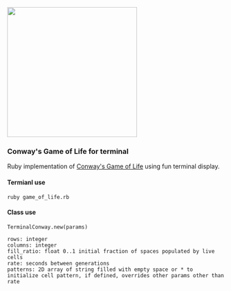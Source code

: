 <img src="https://user-images.githubusercontent.com/3287519/39412988-02902778-4bf2-11e8-9667-ebc5db12224b.png" width="300" />

### Conway's Game of Life for terminal
Ruby implementation of [Conway's Game of Life](https://en.wikipedia.org/wiki/Conway%27s_Game_of_Life) using fun terminal display.

#### Termianl use
`ruby game_of_life.rb`

#### Class use
```
TerminalConway.new(params)

rows: integer
columns: integer
fill_ratio: float 0..1 initial fraction of spaces populated by live cells
rate: seconds between generations
patterns: 2D array of string filled with empty space or * to initialize cell pattern, if defined, overrides other params other than rate
```

